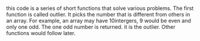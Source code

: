 # 
this code is a series of short functions that solve various problems.
The first function is called outlier. It picks the number that is different from others in an array.
For example, an array may have 10intergers, 9 would be even and only one odd. 
The one odd number is returned. it is the outlier.
Other functions would follow later.
